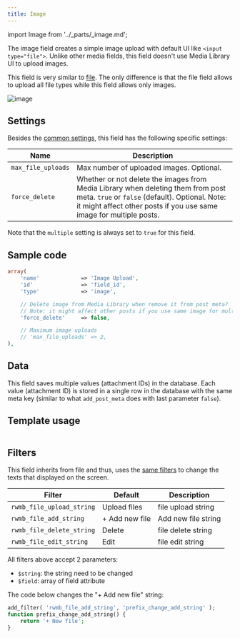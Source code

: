 ```yaml
---
title: Image
---
```


import Image from '../_parts/_image.md';

The image field creates a simple image upload with default UI like `<input type="file">`. Unlike other media fields, this field doesn't use Media Library UI to upload images.

This field is very similar to [file](/fields/file/). The only difference is that the file field allows to upload all file types while this field allows only images.

![image](https://i.imgur.com/8GFxWKP.png)

## Settings

Besides the [common settings](/field-settings/), this field has the following specific settings:

Name | Description
--- | ---
`max_file_uploads` | Max number of uploaded images. Optional.
`force_delete` | Whether or not delete the images from Media Library when deleting them from post meta. `true` or `false` (default). Optional. Note: it might affect other posts if you use same image for multiple posts.

Note that the `multiple` setting is always set to `true` for this field.

## Sample code

```php
array(
    'name'             => 'Image Upload',
    'id'               => 'field_id',
    'type'             => 'image',

    // Delete image from Media Library when remove it from post meta?
    // Note: it might affect other posts if you use same image for multiple posts
    'force_delete'     => false,

    // Maximum image uploads
    // 'max_file_uploads' => 2,
),
```

## Data

This field saves multiple values (attachment IDs) in the database. Each value (attachment ID) is stored in a single row in the database with the same meta key (similar to what `add_post_meta` does with last parameter `false`).

## Template usage

<Image />

## Filters

This field inherits from file and thus, uses the [same filters](/fields/file/) to change the texts that displayed on the screen.

Filter|Default|Description
---|---|---
`rwmb_file_upload_string`|Upload files|file upload string
`rwmb_file_add_string`|+ Add new file|Add new file string
`rwmb_file_delete_string`|Delete|file delete string
`rwmb_file_edit_string`|Edit|file edit string

All filters above accept 2 parameters:

- `$string`: the string need to be changed
- `$field`: array of field attribute

The code below changes the "+ Add new file" string:

```php
add_filter( 'rwmb_file_add_string', 'prefix_change_add_string' );
function prefix_change_add_string() {
    return '+ New file';
}
```
